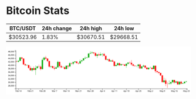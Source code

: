 # Bitcoin Stats

BTC/USDT|24h change|24h high|24h low|
|---|---|---|---|
|$30523.96|1.83%|$30670.51|$29668.51|

<img src="./chart.svg">

